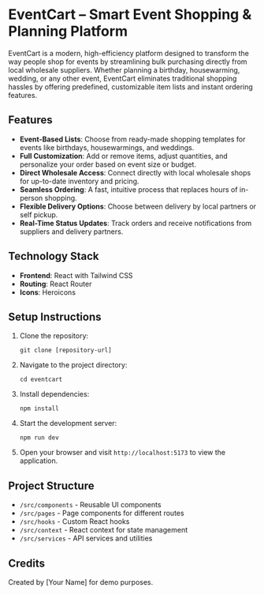# EventCart – Smart Event Shopping & Planning Platform

EventCart is a modern, high-efficiency platform designed to transform the way people shop for events by streamlining bulk purchasing directly from local wholesale suppliers. Whether planning a birthday, housewarming, wedding, or any other event, EventCart eliminates traditional shopping hassles by offering predefined, customizable item lists and instant ordering features.

## Features

- **Event-Based Lists**: Choose from ready-made shopping templates for events like birthdays, housewarmings, and weddings.
- **Full Customization**: Add or remove items, adjust quantities, and personalize your order based on event size or budget.
- **Direct Wholesale Access**: Connect directly with local wholesale shops for up-to-date inventory and pricing.
- **Seamless Ordering**: A fast, intuitive process that replaces hours of in-person shopping.
- **Flexible Delivery Options**: Choose between delivery by local partners or self pickup.
- **Real-Time Status Updates**: Track orders and receive notifications from suppliers and delivery partners.

## Technology Stack

- **Frontend**: React with Tailwind CSS
- **Routing**: React Router
- **Icons**: Heroicons

## Setup Instructions

1. Clone the repository:

   ```
   git clone [repository-url]
   ```

2. Navigate to the project directory:

   ```
   cd eventcart
   ```

3. Install dependencies:

   ```
   npm install
   ```

4. Start the development server:

   ```
   npm run dev
   ```

5. Open your browser and visit `http://localhost:5173` to view the application.

## Project Structure

- `/src/components` - Reusable UI components
- `/src/pages` - Page components for different routes
- `/src/hooks` - Custom React hooks
- `/src/context` - React context for state management
- `/src/services` - API services and utilities

## Credits

Created by [Your Name] for demo purposes.
